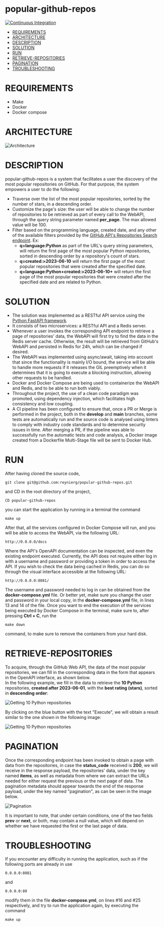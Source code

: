 # popular-github-repos
[![Continuous Integration](https://github.com/reynierg/popular-github-repos/actions/workflows/ci.yml/badge.svg?branch=develop)](https://github.com/reynierg/popular-github-repos/actions/workflows/ci.yml)

- [REQUIREMENTS](#requirements)  
- [ARCHITECTURE](#architecture)
- [DESCRIPTION](#description)
- [SOLUTION](#solution)
- [RUN](#run)
- [RETRIEVE-REPOSITORIES](#retrieve-repositories)
- [PAGINATION](#pagination)
- [TROUBLESHOOTING](#troubleshooting)

# REQUIREMENTS
- Make
- Docker
- Docker compose

# ARCHITECTURE

![Architecture](images/PopularReposArchitecture.drawio.png)

# DESCRIPTION

popular-github-repos is a system that facilitates a user the discovery of the most popular repositories on GitHub. For that purpose, the system empowers a user to do the following:
- Traverse over the list of the most popular repositories, sorted by the number of stars, in a descending order.
- Customize the page's size: the user will be able to change the number of repositories to be retrieved as part of every call to the WebAPI, through the query string parameter named **per_page**. The max allowed value will be 100.
- Filter based on the programming language, created date, and any other of the available filters provided by the [GitHub API's Repositories Search endpoint](https://docs.github.com/en/search-github/searching-on-github/searching-for-repositories). Ex:
  - **q=language:Python** as part of the URL's query string parameters, will return the first page of the most popular Python repositories, sorted in descending order by a repository's count of stars.
  - **q=created:>2023-06-10** will return the first page of the most popular repositories that were created after the specified date.
  - **q=language:Python+created:>2023-06-10+** will return the first page of the most popular repositories that were created after the specified date and are related to Python.

# SOLUTION

- The solution was implemented as a RESTful API service using the [Python FastAPI framework](https://fastapi.tiangolo.com/lo/).
- It consists of two microservices: a RESTful API and a Redis server.
- Whenever a user invokes the corresponding API endpoint to retrieve a page of repositories' data, the WebAPI will first try to find the data in the Redis server cache. Otherwise, the result will be retrieved from GitHub's WebAPI and persisted in Redis for 24h, which can be changed if desired.
- The WebAPI was implemented using async/await, taking into account that since the functionality is mainly I/O bound, the service will be able to handle more requests if it releases the GIL preemptively when it determines that it is going to execute a blocking instruction, allowing other requests to be handled.
- Docker and Docker Compose are being used to containerize the WebAPI and Redis, and to be able to run both viably.
- Throughout the project, the use of a clean code paradigm was promoted, using dependency injection, which facilitates high consistency and low coupling.
- A CI pipeline has been configured to ensure that, once a PR or Merge is performed in the project, both in the **develop** and **main** branches, some tests are automatically run and the source code is analysed using linters to comply with industry code standards and to determine security issues in time. After merging a PR, if the pipeline was able to successfully run the automatic tests and code analysis, a Docker image created from a Dockerfile Multi-Stage file will be sent to Docker Hub.

# RUN


After having cloned the source code, 
```
git clone git@github.com:reynierg/popular-github-repos.git
```
and CD in the root directory of the project, 
```
CD popular-github-repos
```
you can start the application by running in a terminal the command
```
make up
```
After that, all the services configured in Docker Compose will run, and you will be able to access the WebAPI, via the following URL:
```
http://0.0.0.0/docs
```
Where the API's OpenAPI documentation can be inspected, and even the existing endpoint executed.
Currently, the API does not require either log in with a username and password or providing a token in order to access the API.
If you wish to check the data being cached in Redis, you can do so through the visual interface accessible at the following URL:
```
http://0.0.0.0:8081/
```
The username and password needed to log in can be obtained from the **docker-compose.yml** file.
Or better yet, make sure you change the user and password in your local copy, in the **docker-compose.yml** file, in lines 13 and 14 of the file.
Once you want to end the execution of the services being executed by Docker Compose in the terminal, make sure to, after pressing **Ctrl + C**, run the 
```
make down
```
command, to make sure to remove the containers from your hard disk. 

# RETRIEVE-REPOSITORIES

To acquire, through the GitHub Web API, the data of the most popular repositories, we can fill in the corresponding
data in the form that appears in the OpenAPI interface, as shown below.</br>
In the following example, we fill in the data to retrieve the **10 Python** repositories, **created after 2023-06-01**,
with the **best rating (stars)**, sorted in **descending order**:

![Getting 10 Python repositories](images/getting-10-most-popular-python-repos-created-after-a-date.png)

By clicking on the blue button with the text "Execute", we will obtain a result similar to the one shown in the
following image:

![Getting 10 Python repositories](images/10-most-popular-python-repos-created-after-date.png)

# PAGINATION

Once the corresponding endpoint has been invoked to obtain a page with data from the repositories, in case the
**status_code** received is **200**, we will receive in the response payload, the repositories' data, under the key
named **items**, as well as metadata from where we can extract the URLs needed for either request the previous
or the next page of data.
The pagination metadata should appear towards the end of the response payload, under the key named "pagination",
as can be seen in the image below.

![Pagination](images/pagination_metadata.png)

It is important to note, that under certain conditions, one of the two fields **prev** or **next**, or both, may
contain a null value, which will depend on whether we have requested the first or the last page of data.

# TROUBLESHOOTING

If you encounter any difficulty in running the application, such as if the following ports are already in use
```
0.0.0.0:8081
```
and 
```
0.0.0.0:80
```
modify them in the file **docker-compose.yml**, on lines #16 and #25 respectively, and try to run the application again, by executing the command
```
make up
```

